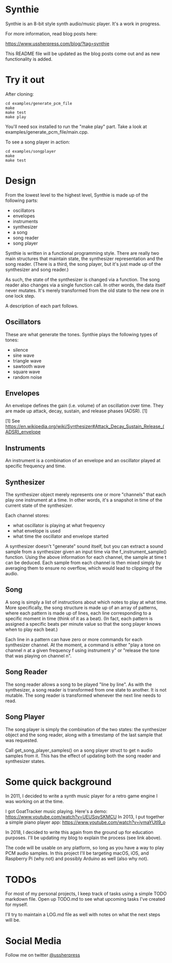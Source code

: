 # Synthie

Synthie is an 8-bit style synth audio/music player. It's a work in progress.

For more information, read blog posts here: 

  https://www.ussherpress.com/blog/?tag=synthie

This README file will be updated as the blog posts come out and as new functionality is added.

# Try it out

After cloning:

    cd examples/generate_pcm_file
    make
    make test
    make play

You'll need sox installed to run the "make play" part. Take a look at examples/generate_pcm_file/main.cpp.

To see a song player in action:

    cd examples/songplayer
    make
    make test

# Design

From the lowest level to the highest level, Synthie is made up of the following parts:

- oscillators
- envelopes
- instruments
- synthesizer
- a song
- song reader
- song player

Synthie is written in a functional programming style. There are really two main structures that maintain state, the
synthesizer representation and the song reader. (There is a third, the song player, but it's just made up of the
synthesizer and song reader.)

As such, the state of the synthesizer is changed via a function. The song reader also changes via a single function
call. In other words, the data itself never mutates. It's merely transformed from the old state to the new one in
one lock step.

A description of each part follows.

## Oscillators
These are what generate the tones. Synthie plays the following types of tones:

- silence
- sine wave
- triangle wave
- sawtooth wave
- square wave
- random noise

## Envelopes
An envelope defines the gain (i.e. volume) of an oscillation over time. They are made up attack, decay, sustain,
and release phases (ADSR). [1]

[1] See https://en.wikipedia.org/wiki/Synthesizer#Attack_Decay_Sustain_Release_(ADSR)_envelope

## Instruments
An instrument is a combination of an envelope and an oscillator played at specific frequency and time.

## Synthesizer
The synthesizer object merely represents one or more "channels" that each play one instrument at a time. In other
words, it's a snapshot in time of the current state of the synthesizer.

Each channel stores:
  - what oscillator is playing at what frequency
  - what envelope is used
  - what time the oscillator and envelope started

A synthesizer doesn't "generate" sound itself, but you can extract a sound sample from a synthesizer given 
an input time via the f_instrument_sample() function. Using the above information for each channel, the sample
at time t can be deduced. Each sample from each channel is then mixed simply by averaging them to ensure no
overflow, which would lead to clipping of the audio.

## Song
A song is simply a list of instructions about which notes to play at what time. More specifically, the song
structure is made up of an array of patterns, where each pattern is made up of lines, each line corresponding to 
a specific moment in time (think of it as a beat). (In fact, each pattern is assigned a specific beats per minute
value so that the song player knows when to play each beat.) 

Each line in a pattern can have zero or more commands for each synthesizer channel. At the moment, a command is 
either "play a tone on channel n at a given frequency f using instrument y" or "release the tone that was playing
on channel n".

## Song Reader
The song reader allows a song to be played "line by line". As with the synthesizer, a song reader is transformed from one state to another. It is not mutable. The song reader
is transformed whenever the next line needs to read.

## Song Player
The song player is simply the combination of the two states: the synthesizer object and the song reader, along with
a timestamp of the last sample that was requested.

Call get_song_player_samples() on a song player struct to get n audio samples from it. This has the effect of updating
both the song reader and synthesizer states.


# Some quick background

In 2011, I decided to write a synth music player for a retro game engine I was working on at the time.

I got GoatTracker music playing. Here's a demo: https://www.youtube.com/watch?v=UEUSqySKMCU
In 2013, I put together a simple piano player app: https://www.youtube.com/watch?v=iymaYUtI9_o
 
In 2018, I decided to write this again from the ground up for education purposes. I'll be updating
my blog to explain the process (see link above). 

The code will be usable on any platform, so long as you have a way to play PCM audio samples. In
this project I'll be targeting macOS, iOS, and Raspberry Pi (why not) and possibly Arduino as well
(also why not).


# TODOs

For most of my personal projects, I keep track of tasks using a simple TODO markdown file. Open up
TODO.md to see what upcoming tasks I've created for myself.

I'll try to maintain a LOG.md file as well with notes on what the next steps will be.


# Social Media

Follow me on twitter [@ussherpress](https://twitter.com/ussherpress)
